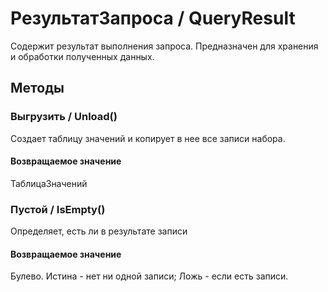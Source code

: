# РезультатЗапроса / QueryResult
    
Содержит результат выполнения запроса. Предназначен для хранения и обработки полученных данных.
    
## Методы
    
### Выгрузить / Unload()
    
Создает таблицу значений и копирует в нее все записи набора.
  
#### Возвращаемое значение

ТаблицаЗначений

  ### Пустой / IsEmpty()
    
Определяет, есть ли в результате записи
  
#### Возвращаемое значение

Булево. Истина - нет ни одной записи; Ложь - если есть записи.